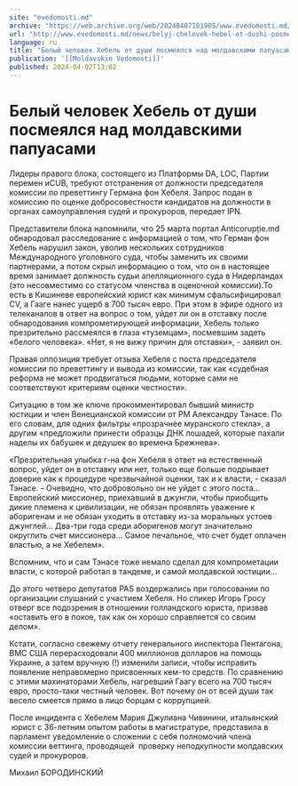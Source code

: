 ```yaml
---
site: "evedomosti.md"
archive: "https://web.archive.org/web/20240407181905/www.evedomosti.md/news/belyj-chelovek-hebel-ot-dushi-posmeyalsya-nad-moldavskimi-pa"
url: "http://www.evedomosti.md/news/belyj-chelovek-hebel-ot-dushi-posmeyalsya-nad-moldavskimi-pa"
language: ru
title: "Белый человек Хебель от души посмеялся над молдавскими папуасами"
publication: '[[Moldavskie Vedomosti]]'
published: 2024-04-02T13:02
---
```


# Белый человек Хебель от души посмеялся над молдавскими папуасами

Лидеры правого блока, состоящего из Платформы DA, LOC, Партии перемен иCUB, требуют отстранения от должности председателя комиссии по преветтингу Германа фон Хебеля. Запрос подан в комиссию по оценке добросовестности кандидатов на должности в органах самоуправления судей и прокуроров, передает IPN.

Представители блока напомнили, что 25 марта портал Аnticorupție.md обнародовал расследование с информацией о том, что Герман фон Хебель нарушил закон, уволив нескольких сотрудников Международного уголовного суда, чтобы заменить их своими партнерами, а потом скрыл информацию о том, что он в настоящее время занимает должность судьи апелляционного суда в Нидерландах (это несовместимо со статусом членства в оценочной комиссии).То есть в Кишиневе европейский юрист как минимум сфальсифицировал CV, а Гааге нанес ущерб в 700 тысяч евро. При этом в эфире одного из телеканалов в ответ на вопрос о том, уйдет ли он в отставку после обнародования компрометирующей информации, Хебель только презрительно рассмеялся в глаза «туземцам», посмевшим задеть «белого человека». «Нет, я не вижу причин для отставки», - заявил он.

Правая оппозиция требует отзыва Хебеля с поста председателя комиссии по преветтингу и вывода из комиссии, так как «судебная реформа не может продвигаться людьми, которые сами не соответствуют критериям оценки честности».

Ситуацию в том же ключе прокомментировал бывший министр юстиции и член Венецианской комиссии от РМ Александру Тэнасе. По его словам, для одних фильтры «прозрачнее муранского стекла», а другим «предложили принести образцы ДНК лошадей, которые пахали наделы их бабушек и дедушек во времена Брежнева».

«Презрительная улыбка г-на фон Хебеля в ответ на естественный вопрос, уйдет он в отставку или нет, только еще больше подрывает доверие как к процедуре чрезвычайной оценки, так и к власти, - сказал Тэнасе. - Очевидно, что добровольно он не уйдет с этого поста… Европейский миссионер, приехавший в джунгли, чтобы приобщить дикие племена к цивилизации, не обязан проявлять уважение к аборигенам и не обязан уходить в отставку из-за моральных устоев джунглей… Два-три года среди аборигенов могут значительно округлить счет миссионера… Самое печальное, что счет будет оплачен властью, а не Хебелем».

Вспомним, что и сам Тэнасе тоже немало сделал для компрометации власти, с которой работал в тандеме, и самой молдавской юстиции...

До этого четверо депутатов PAS воздержались при голосовании по организации слушаний с участием Хебеля. Но спикер Игорь Гросу отверг все подозрения в отношении голландского юриста, призвав «оставить его в покое, так как он хорошо справляется со своим делом».

Кстати, согласно свежему отчету генерального инспектора Пентагона, ВМС США перерасходовали 400 миллионов долларов на помощь Украине, а затем вручную (!) изменили записи, чтобы исправить появление неправомерно присвоенных кем-то средств. По сравнению с этими махинаторами Хебель, нагревший Гаагу всего на 700 тысяч евро, просто-таки честный человек. Вот почему он от всей души так весело смеется прямо в лицо борцам с коррупцией.

После инцидента с Хебелем Мария Джулиана Чивинини, итальянский  юрист с 36-летним опытом работы в магистратуре, представила в парламент уведомление о сложении с себя полномочий члена комиссии веттинга, проводящей  проверку неподкупности молдавских судей и прокуроров.

Михаил БОРОДИНСКИЙ
